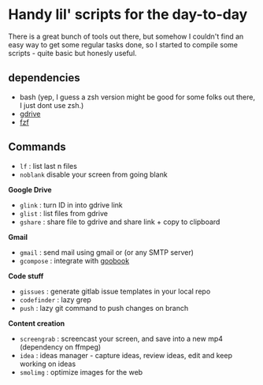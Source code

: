 # Handy lil' scripts for the day-to-day 

There is a great bunch of tools out there, but somehow I couldn't find an easy way to get some regular tasks done, so I started to  compile some scripts - quite basic but honesly useful. 

## dependencies
- bash (yep, I guess a zsh version might be good for some folks out there, I just dont use zsh.)
- [gdrive](https://github.com/prasmussen/gdrive)
- [fzf](https://github.com/junegunn/fzf) 


## Commands

- `lf` : list last n files 
- `noblank` disable your screen from going blank 

**Google Drive**
- `glink` 	: turn ID in into gdrive link 
- `glist` 	: list files from gdrive 
- `gshare` 	: share file to gdrive and share link + copy to clipboard 


**Gmail**
- `gmail` 	: send mail using gmail or (or any SMTP server) 
- `gcompose` : integrate with [goobook](https://pypi.org/project/goobook/)


**Code stuff**
- `gissues` : generate gitlab issue templates in your local repo 
- `codefinder` : lazy grep 
- `push` : lazy git command to push changes on branch 

**Content creation**
- `screengrab` : screencast your screen, and save into a new mp4 (dependency on ffmpeg)
- `idea` : ideas manager - capture ideas, review ideas, edit and keep working on ideas 
- `smolimg` : optimize images for the web


